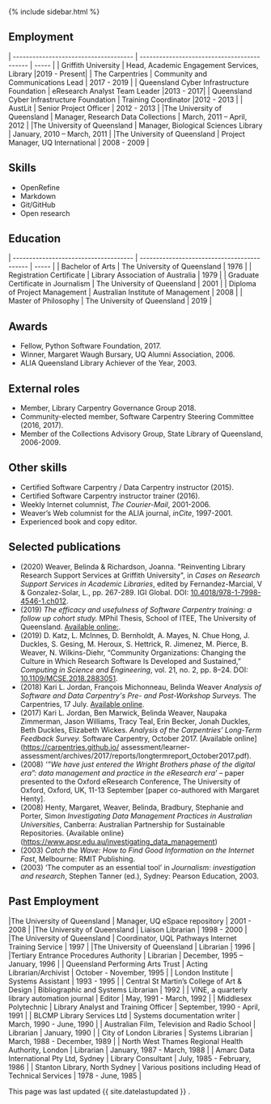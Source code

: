 
{% include sidebar.html %}


## Employment

| ------------------------------------- | ------------------------------------------- | ----- |
| Griffith University      | Head, Academic Engagement Services, Library        |2019 - Present|
| The Carpentries | Community and Communications Lead | 2017 - 2019 |
| Queensland Cyber Infrastructure Foundation | eResearch Analyst Team Leader |2013 - 2017|
| Queensland Cyber Infrastructure Foundation | Training Coordinator |2012 - 2013 |
| AustLit | Senior Project Officer  | 2012 - 2013 |
|The University of Queensland | Manager, Research Data Collections | March, 2011 – April, 2012  |
|The University of Queensland | Manager, Biological Sciences Library | January, 2010 – March, 2011  |
|The University of Queensland | Project Manager, UQ International | 2008 - 2009 |

## Skills

- OpenRefine
- Markdown
- Git/GitHub
- Open research

## Education

| ------------------------------------- | ------------------------------------------- | ----- |
| Bachelor of Arts | The University of Queensland          | 1976 |
| Registration Certificate | Library Association of Australia |  1979 |
| Graduate Certificate in Journalism | The University of Queensland  | 2001 |
| Diploma of Project Management | Australian Institute of Management | 2008 |
| Master of Philosophy | The University of Queensland          | 2019 |

## Awards
- Fellow, Python Software Foundation, 2017.
- Winner, Margaret Waugh Bursary, UQ Alumni Association, 2006.
- ALIA Queensland Library Achiever of the Year, 2003.

## External roles
- Member, Library Carpentry Governance Group 2018.
- Community-elected member, Software Carpentry Steering Committee (2016, 2017).
- Member of the Collections Advisory Group, State Library of Queensland, 2006-2009.

## Other skills
- Certified Software Carpentry / Data Carpentry instructor (2015).
- Certified Software Carpentry instructor trainer (2016). 
- Weekly Internet columnist, *The Courier-Mail*, 2001-2006.
- Weaver’s Web columnist for the ALIA journal, *inCite*, 1997-2001. 
- Experienced book and copy editor.

## Selected publications
- (2020) Weaver, Belinda & Richardson, Joanna. "Reinventing Library Research Support Services at Griffith University", in *Cases on Research Support Services in Academic Libraries*, edited by Fernandez-Marcial, V & Gonzalez-Solar, L., pp. 267-289. IGI Global. DOI: [10.4018/978-1-7998-4546-1.ch012](https://dx.doi.org/10.4018/978-1-7998-4546-1.ch012).
- (2019) *The efficacy and usefulness of Software Carpentry training: a follow up cohort study.* MPhil Thesis, School of ITEE, The University of Queensland. [Available online:](https://espace.library.uq.edu.au/view/UQ:3bcd280). 
- (2019) D. Katz, L. McInnes, D. Bernholdt, A. Mayes, N. Chue Hong, J. Duckles, S. Gesing, M. Heroux, S. Hettrick, R. Jimenez, M. Pierce, B. Weaver, N. Wilkins-Diehr, “Community Organizations: Changing the Culture in Which Research Software Is Developed and Sustained,” *Computing in Science and Engineering*, vol. 21, no. 2, pp. 8–24. DOI: [10.1109/MCSE.2018.2883051](https://dx.doi.org/10.1109/MCSE.2018.2883051).
- (2018) Kari L. Jordan, François Michonneau, Belinda Weaver *Analysis of Software and Data Carpentry's Pre- and Post-Workshop Surveys.* The Carpentries,  17 July. [Available online](https://carpentries.github.io/assessment/learner-assessment/reports/2018-07-learners-pre-post-surveys.pdf).
- (2017) Kari L. Jordan, Ben Marwick, Belinda Weaver, Naupaka Zimmerman, Jason Williams, Tracy Teal, Erin Becker, Jonah Duckles, Beth Duckles, Elizabeth Wickes. *Analysis of the Carpentries’ Long-Term Feedback Survey.* Software Carpentry,  October 2017. [Available online](https://carpentries.github.io/ assessment/learner-assessment/archives/2017/reports/longtermreport_October2017.pdf).
- (2008) *‘”We have just entered the Wright Brothers phase of the digital era”:   data management and practice in the eResearch era’* – paper presented to the Oxford eResearch Conference, The University of Oxford, Oxford, UK, 11-13 September [paper co-authored with Margaret Henty].
- (2008) Henty, Margaret, Weaver, Belinda, Bradbury, Stephanie and Porter, Simon *Investigating Data Management Practices in Australian Universities*, Canberra: Australian Partnership for Sustainable Repositories. {Available online}(https://www.apsr.edu.au/investigating_data_management)
- (2003) *Catch the Wave: How to Find Good Information on the Internet Fast*, Melbourne: RMIT Publishing.
- (2003) ‘The computer as an essential tool’ in *Journalism: investigation and research*, Stephen Tanner (ed.), Sydney: Pearson Education, 2003.

## Past Employment

|The University of Queensland | Manager, UQ eSpace repository | 2001 - 2008 |
|The University of Queensland | Liaison Librarian | 1998 - 2000 |
|The University of Queensland | Coordinator, UQL Pathways Internet Training Service | 1997 |
|The University of Queensland | Librarian | 1996 |
|Tertiary Entrance Procedures Authority | Librarian |  December, 1995 – January, 1996 |
| Queensland Performing Arts Trust | Acting Librarian/Archivist |  October - November, 1995 |
| London Institute | Systems Assistant | 1993 -  1995 |
| Central St Martin’s College of Art & Design | Bibliographic and Systems Librarian | 1992 |
| VINE, a quarterly library automation journal | Editor | May, 1991 - March, 1992 |
| Middlesex Polytechnic | Library Analyst and Training Officer | September, 1990 - April, 1991 |
| BLCMP Library Services Ltd | Systems documentation writer | March, 1990 - June, 1990 |
| Australian Film, Television and Radio School | Librarian | January, 1990 |
| City of London Libraries | Systems Librarian | March, 1988 - December, 1989 |
| North West Thames Regional Health Authority, London | Librarian | January, 1987 - March, 1988 |
| Amarc Data International Pty Ltd, Sydney | Library Consultant | July, 1985 - February, 1986 |
| Stanton Library, North Sydney | Various positions including Head of Technical Services | 1978 - June, 1985 |

This page was last updated {{ site.datelastupdated }} .
